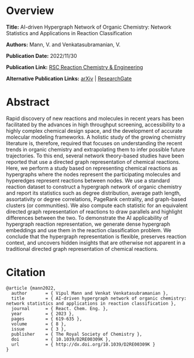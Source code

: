 # Overview
**Title:**
AI-driven Hypergraph Network of Organic Chemistry: Network Statistics and Applications in Reaction Classification

**Authors:**
Mann, V. and Venkatasubramanian, V.

**Publication Date:**
2022/11/30

**Publication Link:**
[RSC Reaction Chemistry & Engineering](https://pubs.rsc.org/en/content/articlelanding/2023/re/d2re00309k)

**Alternative Publication Links:**
[arXiv](https://arxiv.org/abs/2208.01647) |
[ResearchGate](https://www.researchgate.net/publication/362466763_AI-driven_Hypernetwork_of_Organic_Chemistry_Network_Statistics_and_Applications_in_Reaction_Classification)


# Abstract
Rapid discovery of new reactions and molecules in recent years has been facilitated by the advances in high throughput screening, accessibility to a highly complex chemical design space, and the development of accurate molecular modeling frameworks. 
A holistic study of the growing chemistry literature is, therefore, required that focuses on understanding the recent trends in organic chemistry and extrapolating them to infer possible future trajectories. 
To this end, several network theory-based studies have been reported that use a directed graph representation of chemical reactions. 
Here, we perform a study based on representing chemical reactions as hypergraphs where the nodes represent the participating molecules and hyperedges represent reactions between nodes. 
We use a standard reaction dataset to construct a hypergraph network of organic chemistry and report its statistics such as degree distribution, average path length, assortativity or degree correlations, PageRank centrality, and graph-based clusters (or communities). 
We also compute each statistic for an equivalent directed graph representation of reactions to draw parallels and highlight differences between the two. 
To demonstrate the AI applicability of hypergraph reaction representation, we generate dense hypergraph embeddings and use them in the reaction classification problem. 
We conclude that the hypergraph representation is flexible, preserves reaction context, and uncovers hidden insights that are otherwise not apparent in a traditional directed graph representation of chemical reactions.


# Citation
```
@article {mann2022,
  author       = { Vipul Mann and Venkat Venkatasubramanian },
  title        = { AI-driven hypergraph network of organic chemistry: network statistics and applications in reaction classification },
  journal      = { React. Chem. Eng. },
  year         = { 2023 },
  pages        = { 619-635 },
  volume       = { 8 },
  issue        = { 3 },
  publisher    = { The Royal Society of Chemistry },
  doi          = { 10.1039/D2RE00309K },
  url          = { http://dx.doi.org/10.1039/D2RE00309K }
}
```
